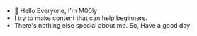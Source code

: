 - 👋 Hello Everyone, I'm M00ly
- I try to make content that can help beginners.
- There's nothing else special about me. So, Have a good day
